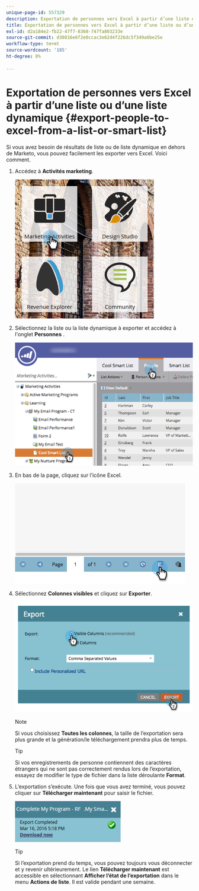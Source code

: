 ```yaml
---
unique-page-id: 557329
description: Exportation de personnes vers Excel à partir d’une liste ou d’une liste dynamique - Documents Marketo - Documentation du produit
title: Exportation de personnes vers Excel à partir d’une liste ou d’une liste dynamique
exl-id: d2a184e2-fb22-47f7-8368-747fa803233e
source-git-commit: d30816e6f2e0ccac3e62d4f226dc5f349a6be25e
workflow-type: tm+mt
source-wordcount: '185'
ht-degree: 0%

---
```


# Exportation de personnes vers Excel à partir d’une liste ou d’une liste dynamique {#export-people-to-excel-from-a-list-or-smart-list}

Si vous avez besoin de résultats de liste ou de liste dynamique en dehors de Marketo, vous pouvez facilement les exporter vers Excel. Voici comment.

1. Accédez à **Activités marketing**.

   ![](assets/ma.png)

1. Sélectionnez la liste ou la liste dynamique à exporter et accédez à l&#39;onglet **Personnes** .

   ![](assets/smartlistpeopletab-hands.png)

1. En bas de la page, cliquez sur l’icône Excel.

   ![](assets/exportpeople.png)

1. Sélectionnez **Colonnes visibles** et cliquez sur **Exporter**.

   ![](assets/image2014-9-11-14-3a1-3a37.png)

   >[!NOTE]
   >
   >Si vous choisissez **Toutes les colonnes**, la taille de l’exportation sera plus grande et la génération/le téléchargement prendra plus de temps.

   >[!TIP]
   >
   >Si vos enregistrements de personne contiennent des caractères étrangers qui ne sont pas correctement rendus lors de l’exportation, essayez de modifier le type de fichier dans la liste déroulante **Format**.

1. L’exportation s’exécute. Une fois que vous avez terminé, vous pouvez cliquer sur **Télécharger maintenant** pour saisir le fichier.

   ![](assets/popup.png)

   >[!TIP]
   >
   >Si l’exportation prend du temps, vous pouvez toujours vous déconnecter et y revenir ultérieurement. Le lien **Télécharger maintenant** est accessible en sélectionnant **Afficher l’état de l’exportation** dans le menu **Actions de liste**. Il est valide pendant une semaine.
